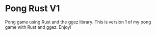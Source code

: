 # Pong Rust V1
Pong game using Rust and the ggez library.
This is version 1 of my pong game with Rust and ggez. Enjoy!
